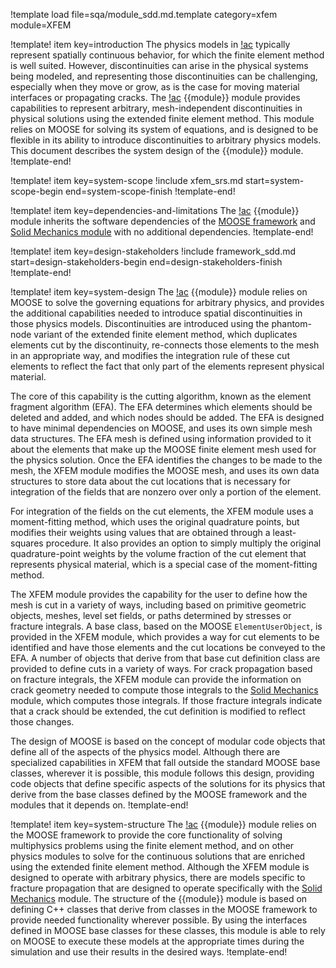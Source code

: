 !template load file=sqa/module_sdd.md.template category=xfem module=XFEM

!template! item key=introduction
The physics models in [!ac](MOOSE) typically represent spatially continuous behavior, for which the finite element method is well suited. However, discontinuities can arise in the physical systems being modeled, and representing those discontinuities can be challenging, especially when they move or grow, as is the case for moving material interfaces or propagating cracks.  The [!ac](MOOSE) {{module}} module provides capabilities to represent arbitrary, mesh-independent discontinuities in physical solutions using the extended finite element method. This module relies on MOOSE for solving its system of equations, and is designed to be flexible in its ability to introduce discontinuities to arbitrary physics models. This document describes the system design of the {{module}} module.
!template-end!

!template! item key=system-scope
!include xfem_srs.md start=system-scope-begin end=system-scope-finish
!template-end!

!template! item key=dependencies-and-limitations
The [!ac](MOOSE) {{module}} module inherits the software dependencies of the [MOOSE framework](framework_sdd.md#dependencies-and-limitations) and [Solid Mechanics module](solid_mechanics_sdd.md#dependencies-and-limitations) with no additional dependencies.
!template-end!

!template! item key=design-stakeholders
!include framework_sdd.md start=design-stakeholders-begin end=design-stakeholders-finish
!template-end!

!template! item key=system-design
The [!ac](MOOSE) {{module}} module relies on MOOSE to solve the governing equations for arbitrary physics, and provides the additional capabilities needed to introduce spatial discontinuities in those physics models. Discontinuities are introduced using the phantom-node variant of the extended finite element method, which duplicates elements cut by the discontinuity, re-connects those elements to the mesh in an appropriate way, and modifies the integration rule of these cut elements to reflect the fact that only part of the elements represent physical material.
   
The core of this capability is the cutting algorithm, known as the element fragment algorithm (EFA). The EFA determines which elements should be deleted and added, and which nodes should be added. The EFA is designed to have minimal dependencies on MOOSE, and uses its own simple mesh data structures. The EFA mesh is defined using information provided to it about the elements that make up the MOOSE finite element mesh used for the physics solution. Once the EFA identifies the changes to be made to the mesh, the XFEM module modifies the MOOSE mesh, and uses its own data structures to store data about the cut locations that is necessary for integration of the fields that are nonzero over only a portion of the element.

For integration of the fields on the cut elements, the XFEM module uses a moment-fitting method, which uses the original quadrature points, but modifies their weights using values that are obtained through a least-squares procedure. It also provides an option to simply multiply the original quadrature-point weights by the volume fraction of the cut element that represents physical material, which is a special case of the moment-fitting method.

The XFEM module provides the capability for the user to define how the mesh is cut in a variety of ways, including based on primitive geometric objects, meshes, level set fields, or paths determined by stresses or fracture integrals. A base class, based on the MOOSE `ElementUserObject`, is provided in the XFEM module, which provides a way for cut elements to be identified and have those elements and the cut locations be conveyed to the EFA. A number of objects that derive from that base cut definition class are provided to define cuts in a variety of ways. For crack propagation based on fracture integrals, the XFEM module can provide the information on crack geometry needed to compute those integrals to the [Solid Mechanics](solid_mechanics/index.md) module, which computes those integrals. If those fracture integrals indicate that a crack should be extended, the cut definition is modified to reflect those changes.
   
The design of MOOSE is based on the concept of modular code objects that define all of the aspects of the physics model. Although there are specialized capabilities in XFEM that fall outside the standard MOOSE base classes, wherever it is possible, this module follows this design, providing code objects that define specific aspects of the solutions for its physics that derive from the base classes defined by the MOOSE framework and the modules that it depends on.
!template-end!

!template! item key=system-structure
The [!ac](MOOSE) {{module}} module relies on the MOOSE framework to provide the core functionality of solving multiphysics problems using the finite element method, and on other physics modules to solve for the continuous solutions that are enriched using the extended finite element method. Although the XFEM module is designed to operate with arbitrary physics, there are models specific to fracture propagation that are designed to operate specifically with the [Solid Mechanics](solid_mechanics/index.md) module. The structure of the {{module}} module is based on defining C++ classes that derive from classes in the MOOSE framework to provide needed functionality wherever possible. By using the interfaces defined in MOOSE base classes for these classes, this module is able to rely on MOOSE to execute these models at the appropriate times during the simulation and use their results in the desired ways.
!template-end!

